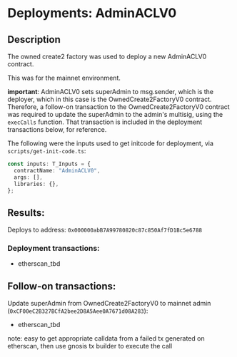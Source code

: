 # Deployments: AdminACLV0

## Description

The owned create2 factory was used to deploy a new AdminACLV0 contract.

This was for the mainnet environment.

**important**: AdminACLV0 sets superAdmin to msg.sender, which is the deployer, which in this case is the OwnedCreate2FactoryV0 contract.
Therefore, a follow-on transaction to the OwnedCreate2FactoryV0 contract was required to update the superAdmin to the admin's multisig, using the `execCalls` function.
That transaction is included in the deployment transactions below, for reference.

The following were the inputs used to get initcode for deployment, via `scripts/get-init-code.ts`:

```typescript
const inputs: T_Inputs = {
  contractName: "AdminACLV0",
  args: [],
  libraries: {},
};
```

## Results:

Deploys to address: `0x000000abB7A99780820c87c850Af7fD1Bc5e6788`

### Deployment transactions:

- etherscan_tbd

## Follow-on transactions:

Update superAdmin from OwnedCreate2FactoryV0 to mainnet admin (`0xCF00eC2B327BCfA2bee2D8A5Aee0A7671d08A283`):

- etherscan_tbd

note: easy to get appropriate calldata from a failed tx generated on etherscan, then use gnosis tx builder to execute the call
